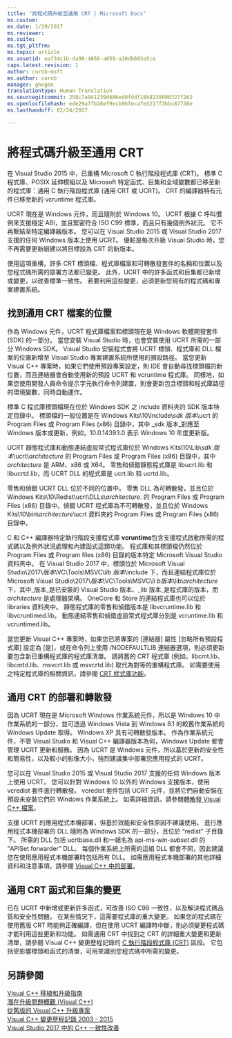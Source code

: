 ```yaml
---
title: "將程式碼升級至通用 CRT | Microsoft Docs"
ms.custom: 
ms.date: 1/19/2017
ms.reviewer: 
ms.suite: 
ms.tgt_pltfrm: 
ms.topic: article
ms.assetid: eaf34c1b-da98-4058-a059-a10db693a5ce
caps.latest.revision: 1
author: corob-msft
ms.author: corob
manager: ghogen
translationtype: Human Translation
ms.sourcegitcommit: 258c7a941239d686ed0fddf18b8139996327f262
ms.openlocfilehash: ede29a7fb28ef9ecb9bfecafed21ff3bbc87736e
ms.lasthandoff: 02/24/2017

---
```

# <a name="upgrade-your-code-to-the-universal-crt"></a>將程式碼升級至通用 CRT
在 Visual Studio 2015 中，已重構 Microsoft C 執行階段程式庫 (CRT)。 標準 C 程式庫、POSIX 延伸模組以及 Microsoft 特定函式、巨集和全域變數都已移至新的程式庫：通用 C 執行階段程式庫 (通用 CRT 或 UCRT)。 CRT 的編譯器特有元件已移至新的 vcruntime 程式庫。  
  
UCRT 現在是 Windows 元件，而且隨附於 Windows 10。 UCRT 根據 C 呼叫慣例來支援穩定 ABI，並且緊密符合 ISO C99 標準，而且只有幾個例外狀況。 它不再繫結至特定編譯器版本。 您可以在 Visual Studio 2015 或 Visual Studio 2017 支援的任何 Windows 版本上使用 UCRT。 優點是每次升級 Visual Studio 時，您不再需要更新組建以將目標設為 CRT 的新版本。  
  
使用這項重構，許多 CRT 標頭檔、程式庫檔案和可轉散發套件的名稱和位置以及您程式碼所需的部署方法都已變更。 此外，UCRT 中的許多函式和巨集都已新增或變更，以改善標準一致性。 若要利用這些變更，必須更新您現有的程式碼和專案建置系統。  
  
## <a name="where-to-find-the-universal-crt-files"></a>找到通用 CRT 檔案的位置
作為 Windows 元件，UCRT 程式庫檔案和標頭現在是 Windows 軟體開發套件 (SDK) 的一部分。 當您安裝 Visual Studio 時，也會安裝使用 UCRT 所需的一部分 Windows SDK。 Visual Studio 安裝程式會將 UCRT 標頭、程式庫和 DLL 檔案的位置新增至 Visual Studio 專案建置系統所使用的預設路徑。 當您更新 Visual C++ 專案時，如果它們使用預設專案設定，則 IDE 會自動尋找標頭檔的新位置，而且連結器會自動使用新的預設 UCRT 和 vcruntime 程式庫。 同樣地，如果您使用開發人員命令提示字元執行命令列建置，則會更新包含標頭和程式庫路徑的環境變數，同時自動運作。  
  
標準 C 程式庫標頭檔現在位於 Windows SDK 之 include 資料夾的 SDK 版本特定目錄中。 標頭檔的一般位置是在 Windows Kits\\10\\Include\\_sdk 版本_\\ucrt 的 Program Files 或 Program Files (x86) 目錄中，其中 _sdk 版本_對應至 Windows 版本或更新，例如，10.0.14393.0 表示 Windows 10 年度更新版。   
  
UCRT 靜態程式庫和動態連結虛設常式程式庫位於 Windows Kits\\10\\Lib\\_sdk 版本_\\ucrt\\_architecture_ 的 Program Files 或 Program Files (x86) 目錄中，其中 _architecture_ 是 ARM、x86 或 X64。 零售和偵錯靜態程式庫是 libucrt.lib 和 libucrtd.lib，而 UCRT DLL 的程式庫是 ucrt.lib 和 ucrtd.lib。  
  
零售和偵錯 UCRT DLL 位於不同的位置中。 零售 DLL 為可轉散發，並且位於 Windows Kits\\10\\Redist\\ucrt\\DLLs\\_architecture_\. 的 Program Files 或 Program Files (x86) 目錄中。偵錯 UCRT 程式庫為不可轉散發，並且位於 Windows Kits\\10\\bin\\_architecture_\\ucrt 資料夾的 Program Files 或 Program Files (x86) 目錄中。   

C 和 C++ 編譯器特定執行階段支援程式庫 **vcruntime**包含支援程式啟動所需的程式碼以及例外狀況處理和內建函式這類功能。 程式庫和其標頭檔仍然位於 Program Files 或 Program files (x86) 目錄的版本特定 Microsoft Visual Studio 資料夾中。 在 Visual Studio 2017 中，標頭位於 Microsoft Visual Studio\\2017\\_版本_\\VC\\Tools\\MSVC\\_lib 版本_\\include 下，而且連結程式庫位於 Microsoft Visual Studio\\2017\\_版本_\\VC\\Tools\\MSVC\\_li b版本_\\lib\\_architecture_ 下，其中_版本_是已安裝的 Visual Studio 版本、_lib 版本_是程式庫的版本，而 _architecture_ 是處理器架構。 OneCore 和 Store 的連結程式庫也可以位於 libraries 資料夾中。 靜態程式庫的零售和偵錯版本是 libvcruntime.lib 和 libvcruntimed.lib。 動態連結零售和偵錯虛設常式程式庫分別是 vcruntime.lib 和 vcruntimed.lib。  
  
當您更新 Visual C++ 專案時，如果您已將專案的 [連結器] 屬性 [忽略所有預設程式庫] 設定為 [是]，或在命令列上使用 /NODEFAULTLIB 連結器選項，則必須更新要包含新已重構程式庫的程式庫清單。 請將舊的 CRT 程式庫 (例如，libcmt.lib、libcmtd.lib、msvcrt.lib 或 msvcrtd.lib) 取代為對等的重構程式庫。 如需要使用之特定程式庫的相關資訊，請參閱 [CRT 程式庫功能](../c-runtime-library/crt-library-features.md)。  
  
## <a name="deployment-and-redistribution-of-the-universal-crt"></a>通用 CRT 的部署和轉散發  
因為 UCRT 現在是 Microsoft Windows 作業系統元件，所以是 Windows 10 中作業系統的一部分，並可透過 Windows Vista 到 Windows 8.1 的較舊作業系統的 Windows Update 取得。 Windows XP 具有可轉散發版本。 作為作業系統元件，不管 Visual Studio 和 Visual C++ 編譯器版本為何，Windows Update 都會管理 UCRT 更新和服務。 因為 UCRT 是 Windows 元件，所以基於更新的安全性和簡易性，以及較小的影像大小，強烈建議集中部署您應用程式的 UCRT。  
  
您可以在 Visual Studio 2015 或 Visual Studio 2017 支援的任何 Windows 版本上使用 UCRT。 您可以針對 Windows 10 以外的 Windows 支援版本，使用 vcredist 套件進行轉散發。 vcredist 套件包括 UCRT 元件，並將它們自動安裝在預設未安裝它們的 Windows 作業系統上。 如需詳細資訊，請參閱[轉散發 Visual C++ 檔案](../ide/redistributing-visual-cpp-files.md)。  
  
支援 UCRT 的應用程式本機部署，但基於效能和安全性原因不建議使用。 進行應用程式本機部署的 DLL 隨附為 Windows SDK 的一部分，且位於 “redist” 子目錄下。 所需的 DLL 包括 ucrtbase.dll 和一組名為 api-ms-win-_subset_.dll 的 “APISet forwarder” DLL。 每個作業系統上所需的這組 DLL 都會不同，因此建議您在使用應用程式本機部署時包括所有 DLL。 如需應用程式本機部署的其他詳細資料和注意事項，請參閱 [Visual C++ 中的部署](../ide/deployment-in-visual-cpp.md)。  
  
## <a name="changes-to-the-universal-crt-functions-and-macros"></a>通用 CRT 函式和巨集的變更  
已在 UCRT 中新增或更新許多函式，可改善 ISO C99 一致性，以及解決程式碼品質和安全性問題。 在某些情況下，這需要程式庫的重大變更。 如果您的程式碼在使用舊版 CRT 時能夠正確編譯，但在使用 UCRT 編譯時中斷，則必須變更程式碼才能利用這些更新和功能。 如需通用 CRT 中找到之 CRT 的詳細重大變更和更新清單，請參閱 Visual C++ 變更歷程記錄的 [C 執行階段程式庫 (CRT)](visual-cpp-change-history-2003-2015.md#BK_CRT) 區段。 它包括受影響標頭和函式的清單，可用來識別您程式碼中所需的變更。  
  
## <a name="see-also"></a>另請參閱  
[Visual C++ 移植和升級指南](visual-cpp-porting-and-upgrading-guide.md)  
[潛在升級問題概觀 (Visual C++)](overview-of-potential-upgrade-issues-visual-cpp.md)  
[從舊版的 Visual C++ 升級專案](upgrading-projects-from-earlier-versions-of-visual-cpp.md)  
[Visual C++ 變更歷程記錄 2003 - 2015](visual-cpp-change-history-2003-2015.md)  
[Visual Studio 2017 中的 C++ 一致性改善](../cpp-conformance-improvements-2017.md)  


